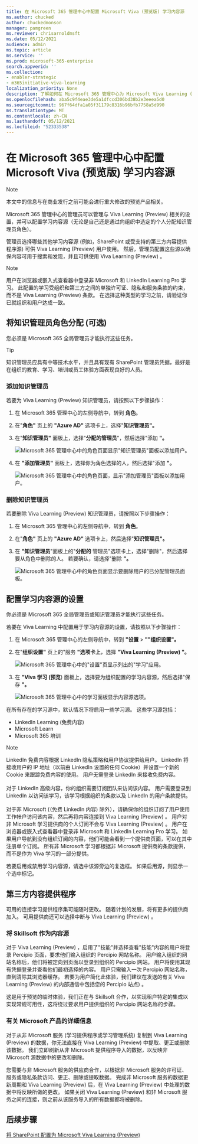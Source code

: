 ```yaml
---
title: 在 Microsoft 365 管理中心中配置 Microsoft Viva (预览版) 学习内容源
ms.author: chucked
author: chuckedmonson
manager: pamgreen
ms.reviewer: chrisarnoldmsft
ms.date: 05/12/2021
audience: admin
ms.topic: article
ms.service: ''
ms.prod: microsoft-365-enterprise
search.appverid: ''
ms.collection:
- enabler-strategic
- m365initiative-viva-learning
localization_priority: None
description: 了解如何在 Microsoft 365 管理中心为 Microsoft Viva Learning (Preview) 配置学习内容源。
ms.openlocfilehash: aba5c9f4eae3de5a1dfccd306bd38b2e3eeea5d0
ms.sourcegitcommit: 967f64dfa1a05f31179c8316b96bfb7758a5d990
ms.translationtype: MT
ms.contentlocale: zh-CN
ms.lasthandoff: 05/12/2021
ms.locfileid: "52333538"
---
```

# <a name="configure-learning-content-sources-for-microsoft-viva-learning-preview-in-the-microsoft-365-admin-center"></a>在 Microsoft 365 管理中心中配置 Microsoft Viva (预览版) 学习内容源

> [!NOTE]
> 本文中的信息与在商业发行之前可能会进行重大修改的预览产品相关。 

Microsoft 365 管理中心的管理员可以管理与 Viva Learning (Preview) 相关的设置，并可以配置学习内容源（无论是自己还是通过向组织中选定的个人分配知识管理员角色）。

管理员选择哪些其他学习内容源 (例如，SharePoint 或受支持的第三方内容提供程序源) 可供 Viva Learning (Preview) 用户使用。 然后，管理员配置这些源以确保内容可用于搜索和发现，并且可供使用 Viva Learning (Preview) 。

> [!NOTE]
>  用户在浏览器或嵌入式查看器中登录非 Microsoft 和 LinkedIn Learning Pro 学习。 此配置的学习受组织和第三方之间的单独许可证、隐私和服务条款的约束，而不是 Viva Learning (Preview) 条款。 在选择这种类型的学习之前，请验证你已就组织和用户达成一致。

## <a name="assign-the-knowledge-admin-role-optional"></a>将知识管理员角色分配 (可选) 

您必须是 Microsoft 365 全局管理员才能执行这些任务。

> [!TIP]
> 知识管理员应具有中等技术水平，并且具有现有 SharePoint 管理员凭据，最好是在组织的教育、学习、培训或员工体验方面表现良好的人员。

### <a name="add-a-knowledge-admin"></a>添加知识管理员

若要为 Viva Learning (Preview) 知识管理员，请按照以下步骤操作：

1.  在 Microsoft 365 管理中心的左侧导航中，转到 **角色**。

2.  在"**角色"** 页上的 **"Azure AD"** 选项卡上，选择"**知识管理员"。**
 
3.  在"**知识管理员"** 面板上，选择"**分配的管理员**"，然后选择"添加 **"。**

     ![Microsoft 365 管理中心中的角色页面显示"知识管理员"面板以添加用户。](../media/learning/learning-add-knowledge-admin-1.png)

3.  在 **"添加管理员"** 面板上，选择你为角色选择的人，然后选择"添加 **"。**

     ![Microsoft 365 管理中心中的角色页面，显示"添加管理员"面板以添加用户。](../media/learning/learning-add-knowledge-admin-2.png)

### <a name="remove-a-knowledge-admin"></a>删除知识管理员

若要删除 Viva Learning (Preview) 知识管理员，请按照以下步骤操作：

1.  在 Microsoft 365 管理中心的左侧导航中，转到 **角色**。

2.  在"**角色"** 页上的 **"Azure AD"** 选项卡上，然后选择"**知识管理员"。**
 
3.  在 **"知识管理员**"面板上的"**分配的** 管理员"选项卡上，选择"删除"，然后选择要从角色中删除的人。 若要确认，请选择"删除 **"。**

     ![Microsoft 365 管理中心中的角色页面显示要删除用户的已分配管理员面板。](../media/learning/learning-remove-knowledge-admin-1.png)

## <a name="configure-settings-for-the-learning-content-sources"></a>配置学习内容源的设置

你必须是 Microsoft 365 全局管理员或知识管理员才能执行这些任务。

若要在 Viva Learning 中配置用于学习内容源的设置，请按照以下步骤操作：

1.  在 Microsoft 365 管理中心的左侧导航中，转到 **"设置**  >  **""组织设置"。**

2.  在"**组织设置"** 页上的"服务 **"选项卡上**，选择 **"Viva Learning (Preview) "。**

     ![Microsoft 365 管理中心中的"设置"页显示列出的"学习"应用。](../media/learning/learning-sharepoint-configure1.png)

3.  在 **"Viva 学习 (预览**) 面板上，选择要为组织配置的学习内容源，然后选择"保存 **"。**

     ![Microsoft 365 管理中心中的学习面板显示内容源选项。](../media/learning/learning-sharepoint-configure2.png)

在所有存在的学习源中，默认情况下将启用一些学习源。 这些学习源包括：

- LinkedIn Learning (免费内容) 
- Microsoft Learn
- Microsoft 365 培训

> [!NOTE]
> LinkedIn 免费内容根据 LinkedIn 隐私策略和用户协议提供给用户。 LinkedIn 将接收用户的 IP 地址（以前由 LinkedIn 设置的任何 Cookie）并设置一个新的 Cookie 来跟踪免费内容的使用。 用户无需登录 LinkedIn 来接收免费内容。<br><br>
对于 LinkedIn 高级内容，你的组织需要订阅团队来访问该内容。 用户需要登录到 LinkedIn 以访问该学习，该学习根据组织的条款以及 LinkedIn 的用户条款提供。<br><br> 对于非 Microsoft (（免费 LinkedIn 内容) 除外），请确保你的组织订阅了用户使用工作帐户访问该内容，然后再将内容连接到 Viva Learning (Preview) 。 用户对非 Microsoft 学习提供商的个人订阅不会与 Viva Learning (Preview) 。 用户在浏览器或嵌入式查看器中登录非 Microsoft 和 LinkedIn Learning Pro 学习。 如果用户导航到没有组织订阅的内容，他们可能会看到一个提供商页面，可以在其中注册单个订阅。 所有非 Microsoft 学习都根据非 Microsoft 提供商的条款提供，而不是作为 Viva 学习的一部分提供。 

若要启用或禁用学习内容源，请选中该源旁边的复选框。 如果启用源，则显示一个选中标记。

## <a name="third-party-content-providers"></a>第三方内容提供程序 

可用的连接学习提供程序集可能随时更改。 随着计划的发展，将有更多的提供商加入。 可用提供商还可以选择中断与 Viva Learning (Preview) 。

### <a name="skillsoft-as-a-content-source"></a>将 Skillsoft 作为内容源  

对于 Viva Learning (Preview) ，启用了"技能"并选择查看"技能"内容的用户将登录 Percipio 页面，要求他们输入组织的 Percipio 网站名称。 用户输入组织的网站名称后，他们将被定向到页面以登录到组织的 Percipio 网站。 用户将使用其现有凭据登录并查看他们最初选择的内容。 用户只需输入一次 Percipio 网站名称，直到清除其浏览器缓存。 若要为用户简化此体验，我们建议在发送的有关 Viva Learning (Preview) 的内部通信中包括您的 Percipio 站点) 。

这是用于预览的临时体验，我们正在与 Skillsoft 合作，以实现租户特定的集成以实现常规可用性，这将绕过要求用户提供组织的 Percipio 网站名称的步骤。 

### <a name="details-on-microsoft-substrate"></a>有关 Microsoft 产品的详细信息  

对于从非 Microsoft 服务 (学习提供程序或学习管理系统) 复制到 Viva Learning (Preview) 的数据，你无法直接在 Viva Learning (Preview) 中提取、更正或删除该数据。 我们立即刷新从非 Microsoft 提供程序导入的数据，以反映非 Microsoft 源数据中的更改和删除。

您需要与非 Microsoft 服务的供应商合作，以根据非 Microsoft 服务的许可证、服务或隐私条款访问、更正、删除或提取数据。 完成非 Microsoft 服务的数据更新周期和 Viva Learning (Preview) 后，在 Viva Learning (Preview) 中处理的数据中将反映所做的更改。 如果关闭 Viva Learning (Preview) 和非 Microsoft 服务之间的连接，则之前从该服务导入的所有数据都将被删除。 

## <a name="next-step"></a>后续步骤

[将 SharePoint 配置为 Microsoft Viva Learning (Preview) ](configure-sharepoint-content-source.md)
